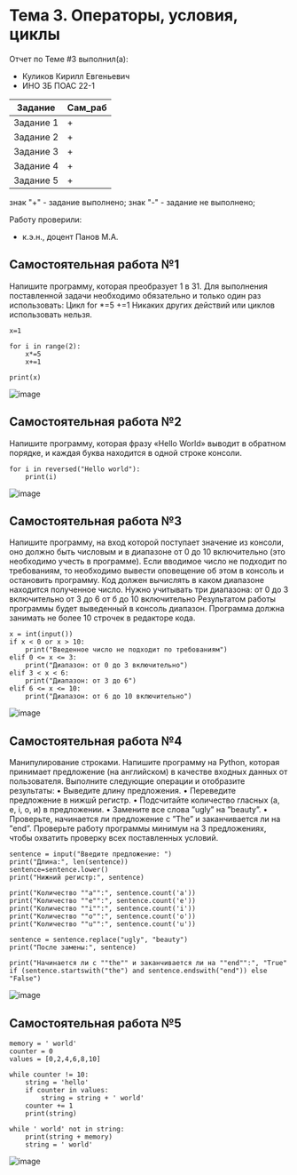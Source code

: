 # Тема 3. Операторы, условия, циклы
Отчет по Теме #3 выполнил(а):
- Куликов Кирилл Евгеньевич    
- ИНО ЗБ ПОАС 22-1

| Задание | Сам_раб |
| ------ | ------ |
| Задание 1 | + |
| Задание 2 | + |
| Задание 3 | + |
| Задание 4 | + |
| Задание 5 | + |

знак "+" - задание выполнено; знак "-" - задание не выполнено;

Работу проверили:
- к.э.н., доцент Панов М.А.

## Самостоятельная работа №1
Напишите программу, которая преобразует 1 в 31.
Для выполнения поставленной задачи необходимо обязательно и
только один раз использовать:
Цикл for
*=5
+=1
Никаких других действий или циклов использовать нельзя.
```
x=1

for i in range(2):
    x*=5
    x+=1

print(x)
```
![image](https://github.com/4itorKoteykovi4/Software_Engineering/assets/44967696/79096f19-510c-43cc-bc52-6c7afd2c9e62)

  
## Самостоятельная работа №2
Напишите программу, которая фразу «Hello World» выводит в
обратном порядке, и каждая буква находится в одной строке консоли.
```
for i in reversed("Hello world"):
    print(i)
```
![image](https://github.com/4itorKoteykovi4/Software_Engineering/assets/44967696/966d995a-374b-481b-aa4c-7c5979b37424)

  
## Самостоятельная работа №3
Напишите программу, на вход которой поступает значение из консоли,
оно должно быть числовым и в диапазоне от 0 до 10 включительно (это
необходимо учесть в программе). Если вводимое число не подходит по
требованиям, то необходимо вывести оповещение об этом в консоль и
остановить программу. Код должен вычислять в каком диапазоне
находится полученное число. Нужно учитывать три диапазона:
от 0 до З включительно
от З до 6
от б до 10 включительно
Результатом работы программы будет выведенный в консоль диапазон.
Программа должна занимать не более 10 строчек в редакторе кода.
```
x = int(input())
if x < 0 or x > 10:
    print("Введенное число не подходит по требованиям")
elif 0 <= x <= 3:
    print("Диапазон: от 0 до 3 включительно")
elif 3 < x < 6:
    print("Диапазон: от 3 до 6")
elif 6 <= x <= 10:
    print("Диапазон: от 6 до 10 включительно")
```
![image](https://github.com/4itorKoteykovi4/Software_Engineering/assets/44967696/48fb6fe1-a74a-4633-af9f-ab806e83cf97)


## Самостоятельная работа №4
Манипулирование строками. Напишите программу на Python, которая
принимает предложение (на английском) в качестве входных данных
от пользователя. Выполните следующие операции и отобразите
результаты:
• Выведите длину предложения.
• Переведите предложение в нижшй регистр.
• Подсчитайте количество гласных (а, е, i, о, и) в предложении.
• Замените все слова ”ugly” на ”beauty”.
• Проверьте, начинается ли предложение с ”The” и заканчивается
ли на ”end”.
Проверьте работу программы минимум на 3 предложениях, чтобы
охватить проверку всех поставленных условий.
```
sentence = input("Введите предложение: ")
print("Длина:", len(sentence))
sentence=sentence.lower()
print("Нижний регистр:", sentence)

print("Количество ""a"":", sentence.count('a'))
print("Количество ""e"":", sentence.count('e'))
print("Количество ""i"":", sentence.count('i'))
print("Количество ""o"":", sentence.count('o'))
print("Количество ""u"":", sentence.count('u'))

sentence = sentence.replace("ugly", "beauty")
print("После замены:", sentence)

print("Начинается ли с ""the"" и заканчивается ли на ""end"":", "True" if (sentence.startswith("the") and sentence.endswith("end")) else "False")
```
![image](https://github.com/4itorKoteykovi4/Software_Engineering/assets/44967696/90e74d56-d87b-41d6-94f6-8f2fd9fa31aa)

  
## Самостоятельная работа №5
```
memory = ' world'
counter = 0
values = [0,2,4,6,8,10]

while counter != 10:
    string = 'hello'
    if counter in values:
        string = string + ' world'
    counter += 1
    print(string)

while ' world' not in string:
    print(string + memory)
    string = ' world'
```
![image](https://github.com/4itorKoteykovi4/Software_Engineering/assets/44967696/8891014a-ed0a-49d8-9d7b-233c11bd1174)
